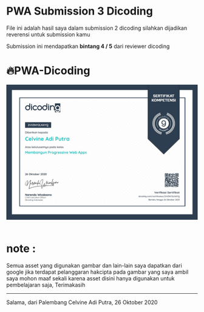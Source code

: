 # PWA Submission 3 Dicoding
File ini adalah hasil saya dalam submission 2 dicoding
silahkan dijadikan reverensi untuk submission kamu

Submission ini mendapatkan <b>bintang 4 / 5</b> dari reviewer dicoding

# 🔥PWA-Dicoding
<p align="center"><img lign="center" src="https://raw.githubusercontent.com/celvineadiputra-dev/PWA_SUB3/master/Images/sertifikat_course_74_493119_271020092732_1.jpg"
width="800">&nbsp;&nbsp;&nbsp;</p>


<h1>note :</h1> Semua asset yang digunakan gambar dan lain-lain saya dapatkan dari google
jika terdapat pelanggaran hakcipta pada gambar yang saya ambil saya mohon maaf sekali
karena asset disini hanya digunakan untuk pembelajaran saja, Terimakasih

<br/>
<hr>
Salama, dari Palembang
Celvine Adi Putra, 26 Oktober 2020
